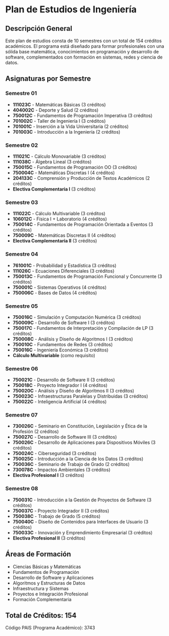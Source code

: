 # Plan de Estudios de Ingeniería

## Descripción General
Este plan de estudios consta de 10 semestres con un total de 154 créditos académicos. El programa está diseñado para formar profesionales con una sólida base matemática, conocimientos en programación y desarrollo de software, complementados con formación en sistemas, redes y ciencia de datos.

## Asignaturas por Semestre

### Semestre 01
- **111023C** - Matemáticas Básicas (3 créditos)
- **404002C** - Deporte y Salud (2 créditos)
- **750012C** - Fundamentos de Programación Imperativa (3 créditos)
- **701002C** - Taller de Ingeniería I (3 créditos)
- **701001C** - Inserción a la Vida Universitaria (2 créditos)
- **701003C** - Introducción a la Ingeniería (2 créditos)

### Semestre 02
- **111021C** - Cálculo Monovariable (3 créditos)
- **111038C** - Álgebra Lineal (3 créditos)
- **750015C** - Fundamentos de Programación OO (3 créditos)
- **750004C** - Matemáticas Discretas I (4 créditos)
- **204133C** - Comprensión y Producción de Textos Académicos (2 créditos)
- **Electiva Complementaria I** (3 créditos)

### Semestre 03
- **111022C** - Cálculo Multivariable (3 créditos)
- **106012C** - Física I + Laboratorio (4 créditos)
- **750014C** - Fundamentos de Programación Orientada a Eventos (3 créditos)
- **750009C** - Matemáticas Discretas II (4 créditos)
- **Electiva Complementaria II** (3 créditos)

### Semestre 04
- **761001C** - Probabilidad y Estadística (3 créditos)
- **111026C** - Ecuaciones Diferenciales (3 créditos)
- **750013C** - Fundamentos de Programación Funcional y Concurrente (3 créditos)
- **750001C** - Sistemas Operativos (4 créditos)
- **750006C** - Bases de Datos (4 créditos)

### Semestre 05
- **750016C** - Simulación y Computación Numérica (3 créditos)
- **750009C** - Desarrollo de Software I (3 créditos)
- **750017C** - Fundamentos de Interpretación y Compilación de LP (3 créditos)
- **750008C** - Análisis y Diseño de Algoritmos I (3 créditos)
- **750010C** - Fundamentos de Redes (3 créditos)
- **750016C** - Ingeniería Económica (3 créditos)
- **Cálculo Multivariable** (como requisito)

### Semestre 06
- **750021C** - Desarrollo de Software II (3 créditos)
- **750018C** - Proyecto Integrador I (4 créditos)
- **750020C** - Análisis y Diseño de Algoritmos II (3 créditos)
- **750023C** - Infraestructuras Paralelas y Distribuidas (3 créditos)
- **750022C** - Inteligencia Artificial (4 créditos)

### Semestre 07
- **730026C** - Seminario en Constitución, Legislación y Ética de la Profesión (2 créditos)
- **750027C** - Desarrollo de Software III (3 créditos)
- **750026C** - Desarrollo de Aplicaciones para Dispositivos Móviles (3 créditos)
- **750024C** - Ciberseguridad (3 créditos)
- **750025C** - Introducción a la Ciencia de los Datos (3 créditos)
- **750036C** - Seminario de Trabajo de Grado (2 créditos)
- **730078C** - Impactos Ambientales (3 créditos)
- **Electiva Profesional I** (3 créditos)

### Semestre 08
- **750031C** - Introducción a la Gestión de Proyectos de Software (3 créditos)
- **750037C** - Proyecto Integrador II (3 créditos)
- **750038C** - Trabajo de Grado (5 créditos)
- **750040C** - Diseño de Contenidos para Interfaces de Usuario (3 créditos)
- **750033C** - Innovación y Emprendimiento Empresarial (3 créditos)
- **Electiva Profesional II** (3 créditos)

## Áreas de Formación
- Ciencias Básicas y Matemáticas
- Fundamentos de Programación
- Desarrollo de Software y Aplicaciones
- Algoritmos y Estructuras de Datos
- Infraestructura y Sistemas
- Proyectos e Integración Profesional
- Formación Complementaria

## Total de Créditos: 154
Código PAIS (Programa Académico): 3743